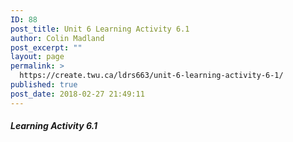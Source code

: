 ```yaml
---
ID: 88
post_title: Unit 6 Learning Activity 6.1
author: Colin Madland
post_excerpt: ""
layout: page
permalink: >
  https://create.twu.ca/ldrs663/unit-6-learning-activity-6-1/
published: true
post_date: 2018-02-27 21:49:11
---
```



##### Learning Activity 6.1
